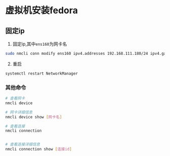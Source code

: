 # 虚拟机安装fedora
## 固定ip
1. 固定ip,其中`ens160`为网卡名
```sh
sudo nmcli conn modify ens160 ipv4.addresses 192.168.111.180/24 ipv4.gateway 192.168.111.2 ipv4.dns "8.8.8.8 8.8.4.4" ipv4.method manual
```
2. 重启
```sh
systemctl restart NetworkManager
```

### 其他命令
```sh
# 查看网卡
nmcli device

# 网卡详细信息
nmcli device show [网卡名]

# 查看连接
nmcli connection


# 查看连接详细信息
nmcli connection show [连接id]
```

